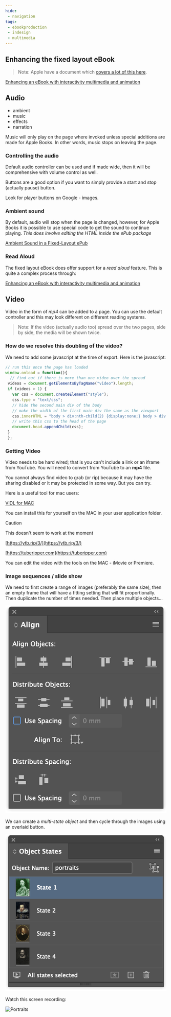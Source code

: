 ```yaml
---
hide:
 - navigation
tags:
 - ebookproduction
 - indesign
 - multimedia
---
```


## Enhancing the fixed layout eBook
>Note: Apple have a document which [covers a lot of this here](https://help.apple.com/itc/booksassetguide).

[Enhancing an eBook with interactivity multimedia and animation](../../eBookProduction/Enhancing%20an%20eBook%20with%20interactivity%20multimedia%20and%20animation.md)

## Audio
- ambient
- music
- effects
- narration

Music will only play on the page where invoked unless special additions are made for Apple Books. In other words, music stops on leaving the page.

### Controlling the audio
Default audio controller can be used and if made wide, then it will be comprehensive with volume control as well.

Buttons are a good option if you want to simply provide a start and stop (actually pause) button.

Look for player buttons on Google - images.

### Ambient sound
By default, audio will stop when the page is changed, however, for Apple Books it is possible to use special code to get the sound to continue playing. _This does involve editing the HTML inside the ePub package_

[Ambient Sound in a Fixed-Layout ePub](../../eBookProduction/Ambient%20Sound%20in%20a%20Fixed-Layout%20ePub.md)


### Read Aloud
The fixed layout eBook does offer support for a _read aloud_ feature. This is quite a complex process through:

[Enhancing an eBook with interactivity multimedia and animation](../../eBookProduction/Enhancing%20an%20eBook%20with%20interactivity%20multimedia%20and%20animation.md-#readaloud)

## Video
Video in the form of _mp4_ can be added to a page. You can use the default controller and this may look different on different reading systems.

>Note: If the video (actually audio too) spread over the two pages, side by side, the media will be shown twice.

### How do we resolve this doubling of the video?
We need to add some javascript at the time of export. Here is the javascript:

```javascript
// run this once the page has loaded
window.onload = function(){
  // find out if there is more than one video over the spread
 videos = document.getElementsByTagName("video").length;
 if (videos > 1) {
   var css = document.createElement("style");
   css.type = "text/css";
   // hide the second main div of the body
   // make the width of the first main div the same as the viewport
   css.innerHTML = "body > div:nth-child(2) {display:none;} body > div:nth-child(1) {width:732px !important;}"
   // write this css to the head of the page
   document.head.appendChild(css);
 }
 };
```


### Getting Video

Video needs to be hard wired; that is you can't include a link or an iframe from YouTube. You will need to convert from YouTube to an __mp4__ file. 

You cannot always find video to grab (or rip) because it may have the sharing disabled or it may be protected in some way. But you can try.

Here is a useful tool for mac users:

[ViDL for MAC](https://omz-software.com/vidl/)

You can install this for yourself on the MAC in your user application folder.

> [!caution] 
> This doesn't seem to work at the moment 

[https://ytb.rip/3/](https://ytb.rip/3/)

[https://tuberipper.com](https://tuberipper.com)

You can edit the video with the tools on the MAC - iMovie or Premiere.

### Image sequences / slide show
We need to first create a range of images (preferably the same size), then an empty frame that will have a fitting setting that will fit proportionally. Then  duplicate the number of times needed. Then place multiple objects...

![Sequence](../../../media/Screenshot_2022-03-29_at_19.19.41.png)

We can create a _multi-state object_ and then cycle through the images using an overlaid button.

![Multi-State](../../../media/Screenshot_2022-03-29_at_19.41.30.png)

Watch this screen recording:

![Portraits](../../media/portraits.gif)